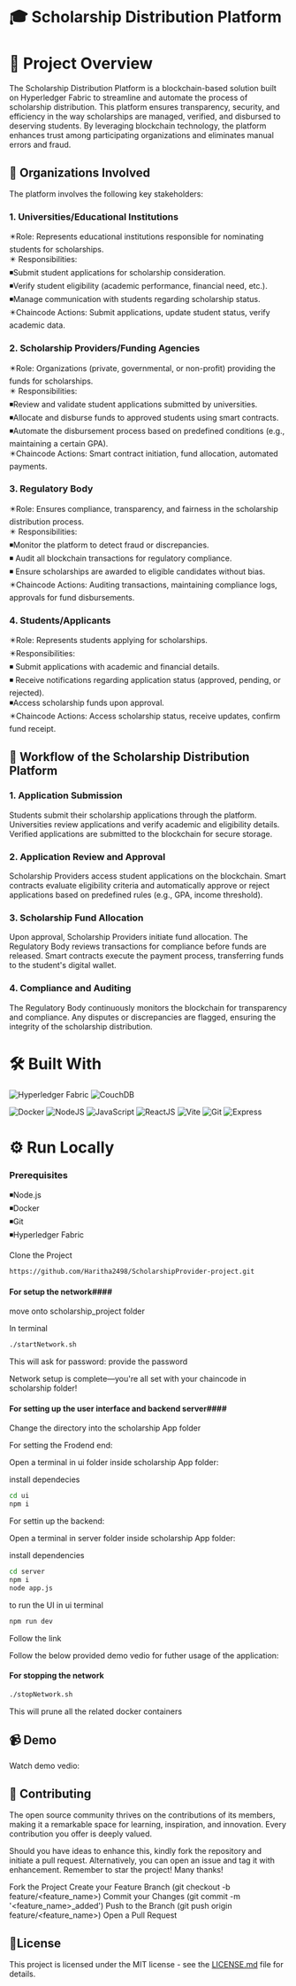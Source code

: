 # 🎓 Scholarship Distribution Platform

# 📜 Project Overview

The Scholarship Distribution Platform is a blockchain-based solution built on Hyperledger Fabric to streamline and automate the process of scholarship distribution. 
This platform ensures transparency, security, and efficiency in the way scholarships are managed, 
verified, and disbursed to deserving students. By leveraging blockchain technology, the platform enhances trust among participating organizations and eliminates 
manual errors and fraud.


## 🏢 Organizations Involved ##

The platform involves the following key stakeholders:
### 1. Universities/Educational Institutions ###

 :eight_pointed_black_star:Role: Represents educational institutions responsible for nominating students for scholarships.</br>
   :eight_pointed_black_star: Responsibilities:</br>
        :black_medium_small_square:Submit student applications for scholarship consideration.</br>
        :black_medium_small_square:Verify student eligibility (academic performance, financial need, etc.).</br>
        :black_medium_small_square:Manage communication with students regarding scholarship status.</br>
    :eight_pointed_black_star:Chaincode Actions: Submit applications, update student status, verify academic data.</br>


   
### 2. Scholarship Providers/Funding Agencies ###

:eight_pointed_black_star:Role: Organizations (private, governmental, or non-profit) providing the funds for scholarships.</br>
   :eight_pointed_black_star: Responsibilities:</br>
        :black_medium_small_square:Review and validate student applications submitted by universities.</br>
        :black_medium_small_square:Allocate and disburse funds to approved students using smart contracts.</br>
        :black_medium_small_square:Automate the disbursement process based on predefined conditions (e.g., maintaining a certain GPA).</br>
    :eight_pointed_black_star:Chaincode Actions: Smart contract initiation, fund allocation, automated payments.</br>

### 3. Regulatory Body ###

:eight_pointed_black_star:Role: Ensures compliance, transparency, and fairness in the scholarship distribution process.</br>
   :eight_pointed_black_star: Responsibilities:</br>
        :black_medium_small_square:Monitor the platform to detect fraud or discrepancies.</br>
       :black_medium_small_square: Audit all blockchain transactions for regulatory compliance.</br>
       :black_medium_small_square: Ensure scholarships are awarded to eligible candidates without bias.</br>
    :eight_pointed_black_star:Chaincode Actions: Auditing transactions, maintaining compliance logs, approvals for fund disbursements.</br>

### 4. Students/Applicants ###
:eight_pointed_black_star:Role: Represents students applying for scholarships.</br>
    :eight_pointed_black_star:Responsibilities:</br>
       :black_medium_small_square: Submit applications with academic and financial details.</br>
       :black_medium_small_square: Receive notifications regarding application status (approved, pending, or rejected).</br>
        :black_medium_small_square:Access scholarship funds upon approval.</br>
    :eight_pointed_black_star:Chaincode Actions: Access scholarship status, receive updates, confirm fund receipt.</br>




## 🔄 Workflow of the Scholarship Distribution Platform ##
### 1. Application Submission ###
Students submit their scholarship applications through the platform.
    Universities review applications and verify academic and eligibility details.
    Verified applications are submitted to the blockchain for secure storage.

### 2. Application Review and Approval ###
Scholarship Providers access student applications on the blockchain.
    Smart contracts evaluate eligibility criteria and automatically approve or reject applications based on predefined rules (e.g., GPA, income threshold).

### 3. Scholarship Fund Allocation ###

 Upon approval, Scholarship Providers initiate fund allocation.
    The Regulatory Body reviews transactions for compliance before funds are released.
    Smart contracts execute the payment process, transferring funds to the student's digital wallet.

### 4. Compliance and Auditing ###
The Regulatory Body continuously monitors the blockchain for transparency and compliance.
    Any disputes or discrepancies are flagged, ensuring the integrity of the scholarship distribution.


# 🛠 **Built With**


![Hyperledger Fabric](https://img.icons8.com/fluency/48/000000/hyperledger.png)
![CouchDB](https://img.icons8.com/fluency/48/000000/couchdb.png)

![Docker](https://img.icons8.com/fluency/48/000000/docker.png)
![NodeJS](https://img.icons8.com/color/48/000000/nodejs.png) 
![JavaScript](https://img.icons8.com/color/48/000000/javascript.png) 
![ReactJS](https://img.icons8.com/color/48/000000/react-native.png) 
![Vite](https://img.icons8.com/fluency/48/000000/vite.png) 
![Git](https://img.icons8.com/color/48/000000/git.png)
![Express](https://img.icons8.com/fluency/48/000000/express-js.png)

# ⚙️ Run Locally #


### Prerequisites ###
:black_medium_small_square:Node.js<br/>
:black_medium_small_square:Docker <br/>
:black_medium_small_square:Git <br/>
:black_medium_small_square:Hyperledger Fabric <br/>

Clone the Project 

```bash
https://github.com/Haritha2498/ScholarshipProvider-project.git
```
#### For setup the network####

move onto scholarship_project folder

In terminal

```bash
./startNetwork.sh
```

This will ask for password: provide the password 

Network setup is complete—you're all set with  your chaincode in scholarship folder!

#### For setting up the user interface and backend server####

Change the  directory into the scholarship App folder

For setting the Frodend end:

Open a terminal in ui folder inside scholarship App folder:

install dependecies

```bash
cd ui
npm i
```
For settin up the backend:

Open a terminal in server folder inside scholarship App folder:

install dependencies

```bash
cd server
npm i
node app.js
```


to run the UI in ui terminal

```bash
npm run dev
```
Follow the link 

Follow the below provided demo vedio for futher usage of the application:


 #### For stopping the network ####   

 ```bash
./stopNetwork.sh
```
This will prune all the related docker containers 


## :video_camera: Demo ##
Watch demo vedio:<br>





## :ribbon: Contributing ##
The open source community thrives on the contributions of its members, making it a remarkable space for learning, inspiration, and innovation. Every contribution you offer is deeply valued.

Should you have ideas to enhance this, kindly fork the repository and initiate a pull request. Alternatively, you can open an issue and tag it with enhancement. Remember to star the project! Many thanks!

Fork the Project
Create your Feature Branch (git checkout -b feature/<feature_name>)
Commit your Changes (git commit -m '<feature_name>_added')
Push to the Branch (git push origin feature/<feature_name>)
Open a Pull Request
## :page_with_curl:License ##
This project is licensed under the MIT license - see the [LICENSE.md](https://github.com/Haritha2498/ScholarshipProvider-project/blob/main/LICENSE) file for details.




























